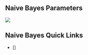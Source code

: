 ## Naive Bayes Parameters ##
![](https://github.com/Avkash/mldl/blob/master/algos/naivebayes.png?raw=true)

## Naive Bayes Quick Links ##

 - []
